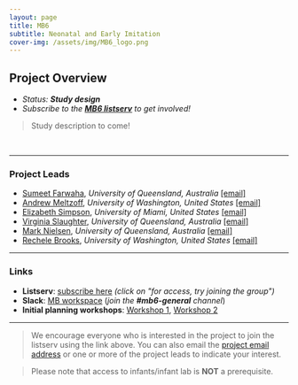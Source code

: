 ```yaml
---
layout: page
title: MB6
subtitle: Neonatal and Early Imitation
cover-img: /assets/img/MB6_logo.png
---
```


## Project Overview

* *Status: **Study design***
* *Subscribe to the <a href="https://groups.google.com/a/manybabies.org/g/mb6-list" target="_blank"><b>MB6 listserv</b></a> to get involved!*


> Study description to come!

<br>

*** 
### Project Leads
* [Sumeet Farwaha](https://ecdc.psychology.uq.edu.au/profile/320/sumeet-farwaha), *University of Queensland, Australia* [[email]](mailto:s.farwaha@uq.edu.au)
* [Andrew Meltzoff](https://ilabs.uw.edu/meltzoff/), *University of Washington, United States* [[email]](mailto:meltzoff@uw.edu)
* [Elizabeth Simpson](https://people.miami.edu/profile/exs796@miami.edu), *University of Miami, United States* [[email]](mailto:elizabethannsimpson@gmail.com)
* [Virginia Slaughter](https://psychology.uq.edu.au/profile/2215/virginia-slaughter), *University of Queensland, Australia* [[email]](mailto:vps@psy.uq.edu.au)
* [Mark Nielsen](https://psychology.uq.edu.au/profile/2458/mark-nielsen), *University of Queensland, Australia* [[email]](mailto:m.nielsen@psy.uq.edu.au)
* [Rechele Brooks](https://ilabs.uw.edu/i-labs-rechele-brooks-phd/), *University of Washington, United States* [[email]](mailto:recheleb@uw.edu)



***
### Links
* **Listserv**: [subscribe here](https://groups.google.com/a/manybabies.org/g/mb6-list) *(click on "for access, try joining the group")*
* **Slack**: [MB workspace](https://join.slack.com/t/manybabies/shared_invite/zt-1frvx4ulh-b7ge7X6DY8Yl4HgBW1xBXQ) (*join the **#mb6-general** channel*)
* **Initial planning workshops**: [Workshop 1](https://www.youtube.com/watch?v=SIwvMydZUwA), [Workshop 2](https://www.youtube.com/watch?v=61muVqg7mnI)


***

> We encourage everyone who is interested in the project to join the listserv using the link above. You can also email the [project email address](mailto:mb6@manybabies.org) or one or more of the project leads to indicate your interest.

> Please note that access to infants/infant lab is **NOT** a prerequisite.
